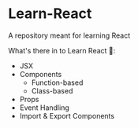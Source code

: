 # Learn-React

A repository meant for learning React

What's there in to Learn React 🤔:

- JSX
- Components
  - Function-based
  - Class-based
- Props
- Event Handling
- Import & Export Components
